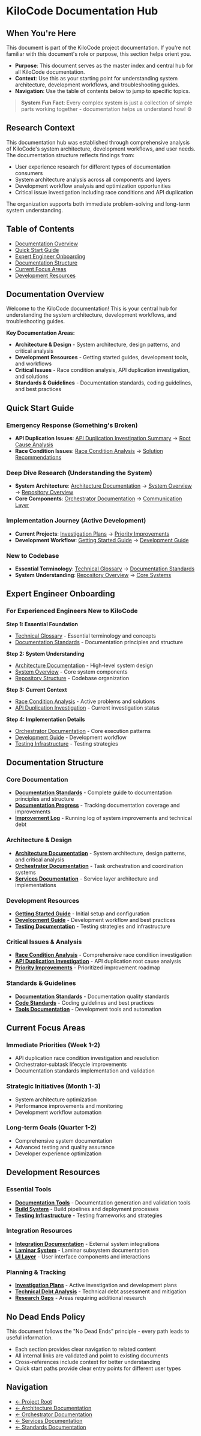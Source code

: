 # KiloCode Documentation Hub

## When You're Here

This document is part of the KiloCode project documentation. If you're not familiar with this
document's role or purpose, this section helps orient you.

- **Purpose**: This document serves as the master index and central hub for all KiloCode
documentation.
- **Context**: Use this as your starting point for understanding system architecture, development
workflows, and troubleshooting guides.
- **Navigation**: Use the table of contents below to jump to specific topics.

> **System Fun Fact**: Every complex system is just a collection of simple parts working together -
documentation helps us understand how! ⚙️

## Research Context

This documentation hub was established through comprehensive analysis of KiloCode's system
architecture, development workflows, and user needs. The documentation structure reflects findings
from:
- User experience research for different types of documentation consumers
- System architecture analysis across all components and layers
- Development workflow analysis and optimization opportunities
- Critical issue investigation including race conditions and API duplication

The organization supports both immediate problem-solving and long-term system understanding.

## Table of Contents
- [Documentation Overview](#documentation-overview)
- [Quick Start Guide](#quick-start-guide)
- [Expert Engineer Onboarding](#expert-engineer-onboarding)
- [Documentation Structure](#documentation-structure)
- [Current Focus Areas](#current-focus-areas)
- [Development Resources](#development-resources)

## Documentation Overview

Welcome to the KiloCode documentation! This is your central hub for understanding the system
architecture, development workflows, and troubleshooting guides.

**Key Documentation Areas:**

- **Architecture & Design** - System architecture, design patterns, and critical analysis
- **Development Resources** - Getting started guides, development tools, and workflows
- **Critical Issues** - Race condition analysis, API duplication investigation, and solutions
- **Standards & Guidelines** - Documentation standards, coding guidelines, and best practices

## Quick Start Guide

### Emergency Response (Something's Broken)

- **API Duplication Issues**: [API Duplication Investigation
Summary](../architecture/API_DUPLICATION_INVESTIGATION_SUMMARY.md) → [Root Cause
Analysis](../architecture/DUPLICATE_API_REQUESTS_ROOT_CAUSE_ANALYSIS.md)
- **Race Condition Issues**: [Race Condition Analysis](../architecture/README.md) → [Solution
Recommendations](../architecture/SOLUTION_RECOMMENDATIONS.md)

### Deep Dive Research (Understanding the System)

- **System Architecture**: [Architecture Documentation](../architecture/README.md) → [System
Overview](../architecture/SYSTEM_OVERVIEW.md) → [Repository
Overview](../architecture/REPOSITORY_OVERVIEW.md)
- **Core Components**: [Orchestrator Documentation](../orchestrator/README.md) → [Communication
Layer](../architecture/COMMUNICATION_LAYER_SYSTEM.md)

### Implementation Journey (Active Development)

- **Current Projects**: [Investigation Plans](../plans/README.md) → [Priority
Improvements](improvements/PRIORITY_IMPROVEMENTS.md)
- **Development Workflow**: [Getting Started Guide](../architecture/GETTING_STARTED.md) →
[Development Guide](../architecture/GETTING_STARTED.md)

### New to Codebase

- **Essential Terminology**: [Technical Glossary](../GLOSSARY.md) → [Documentation
Standards](tools/DOCUMENTATION_BEST_PRACTICES.md)
- **System Understanding**: [Repository Overview](../architecture/REPOSITORY_OVERVIEW.md) → [Core
Systems](../architecture/CORE_SYSTEMS.md)

## Expert Engineer Onboarding

### For Experienced Engineers New to KiloCode

**Step 1: Essential Foundation**
- [Technical Glossary](../GLOSSARY.md) - Essential terminology and concepts
- [Documentation Standards](tools/DOCUMENTATION_BEST_PRACTICES.md) - Documentation principles and
structure

**Step 2: System Understanding**
- [Architecture Documentation](../architecture/README.md) - High-level system design
- [System Overview](../architecture/SYSTEM_OVERVIEW.md) - Core system components
- [Repository Structure](../architecture/REPOSITORY_STRUCTURE.md) - Codebase organization

**Step 3: Current Context**
- [Race Condition Analysis](../architecture/README.md) - Active problems and solutions
- [API Duplication Investigation](../architecture/API_DUPLICATION_INVESTIGATION_SUMMARY.md) -
Current investigation status

**Step 4: Implementation Details**
- [Orchestrator Documentation](../orchestrator/README.md) - Core execution patterns
- [Development Guide](../architecture/GETTING_STARTED.md) - Development workflow
- [Testing Infrastructure](../testing/TESTING_STRATEGY.md) - Testing strategies

## Documentation Structure

### Core Documentation

- **[Documentation Standards](tools/DOCUMENTATION_BEST_PRACTICES.md)** - Complete guide to
documentation principles and structure
- **[Documentation Progress](DOCUMENTATION_PROGRESS.md)** - Tracking documentation coverage and
improvements
- **[Improvement Log](IMPROVEMENT_LOG.md)** - Running log of system improvements and technical debt

### Architecture & Design

- **[Architecture Documentation](../architecture/README.md)** - System architecture, design
patterns, and critical analysis
- **[Orchestrator Documentation](../orchestrator/README.md)** - Task orchestration and coordination
systems
- **[Services Documentation](services/README.md)** - Service layer architecture and implementations

### Development Resources

- **[Getting Started Guide](../architecture/GETTING_STARTED.md)** - Initial setup and configuration
- **[Development Guide](../architecture/GETTING_STARTED.md)** - Development workflow and best
practices
- **[Testing Documentation](testing/README.md)** - Testing strategies and infrastructure

### Critical Issues & Analysis

- **[Race Condition Analysis](../architecture/README.md)** - Comprehensive race condition
investigation
- **[API Duplication Investigation](../architecture/API_DUPLICATION_INVESTIGATION_SUMMARY.md)** -
API duplication root cause analysis
- **[Priority Improvements](improvements/PRIORITY_IMPROVEMENTS.md)** - Prioritized improvement
roadmap

### Standards & Guidelines

- **[Documentation Standards](standards/README.md)** - Documentation quality standards
- **[Code Standards](standards/code/README.md)** - Coding guidelines and best practices
- **[Tools Documentation](tools/README.md)** - Development tools and automation

## Current Focus Areas

### Immediate Priorities (Week 1-2)
- API duplication race condition investigation and resolution
- Orchestrator-subtask lifecycle improvements
- Documentation standards implementation and validation

### Strategic Initiatives (Month 1-3)
- System architecture optimization
- Performance improvements and monitoring
- Development workflow automation

### Long-term Goals (Quarter 1-2)
- Comprehensive system documentation
- Advanced testing and quality assurance
- Developer experience optimization

## Development Resources

### Essential Tools

- **[Documentation Tools](tools/README.md)** - Documentation generation and validation tools
- **[Build System](build/README.md)** - Build pipelines and deployment processes
- **[Testing Infrastructure](../testing/TESTING_STRATEGY.md)** - Testing frameworks and strategies

### Integration Resources

- **[Integration Documentation](integrations/README.md)** - External system integrations
- **[Laminar System](laminar/README.md)** - Laminar subsystem documentation
- **[UI Layer](ui/README.md)** - User interface components and interactions

### Planning & Tracking

- **[Investigation Plans](../plans/README.md)** - Active investigation and development plans
- **[Technical Debt Analysis](improvements/TECHNICAL_DEBT.md)** - Technical debt assessment and
mitigation
- **[Research Gaps](improvements/RESEARCH_GAPS.md)** - Areas requiring additional research

## No Dead Ends Policy

This document follows the "No Dead Ends" principle - every path leads to useful information.
- Each section provides clear navigation to related content
- All internal links are validated and point to existing documents
- Cross-references include context for better understanding
- Quick start paths provide clear entry points for different user types

## Navigation
- [← Project Root](../README.md)
- [← Architecture Documentation](../architecture/README.md)
- [← Orchestrator Documentation](../orchestrator/README.md)
- [← Services Documentation](services/README.md)
- [← Standards Documentation](standards/README.md)
